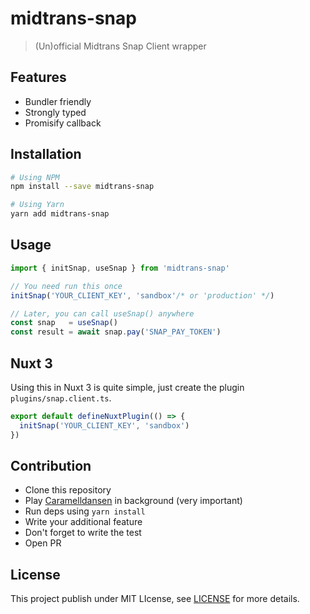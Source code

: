 # midtrans-snap

> (Un)official Midtrans Snap Client wrapper

## Features

- Bundler friendly
- Strongly typed
- Promisify callback

## Installation

```sh
# Using NPM
npm install --save midtrans-snap

# Using Yarn
yarn add midtrans-snap
```

## Usage

```ts
import { initSnap, useSnap } from 'midtrans-snap'

// You need run this once
initSnap('YOUR_CLIENT_KEY', 'sandbox'/* or 'production' */)

// Later, you can call useSnap() anywhere
const snap   = useSnap()
const result = await snap.pay('SNAP_PAY_TOKEN')
```

## Nuxt 3

Using this in Nuxt 3 is quite simple, just create the plugin `plugins/snap.client.ts`.

```ts
export default defineNuxtPlugin(() => {
  initSnap('YOUR_CLIENT_KEY', 'sandbox')
})
```

## Contribution

- Clone this repository
- Play [Caramelldansen](https://youtu.be/PDJLvF1dUek) in background (very important)
- Run deps using `yarn install`
- Write your additional feature
- Don't forget to write the test
- Open PR

## License

This project publish under MIT LIcense, see [LICENSE](/LICENSE) for more details.
